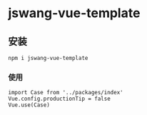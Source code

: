 # jswang-vue-template

## 安装
```
npm i jswang-vue-template
```

### 使用
```vue
import Case from '../packages/index'
Vue.config.productionTip = false
Vue.use(Case)
```